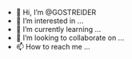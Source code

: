 - 👋 Hi, I’m @GOSTREIDER
- 👀 I’m interested in ...
- 🌱 I’m currently learning ...
- 💞️ I’m looking to collaborate on ...
- 📫 How to reach me ...

<!---
GOSTREIDER/GOSTREIDER is a ✨ special ✨ repository because its `README.md` (this file) appears on your GitHub profile.
You can click the Preview link to take a look at your changes.
--->
